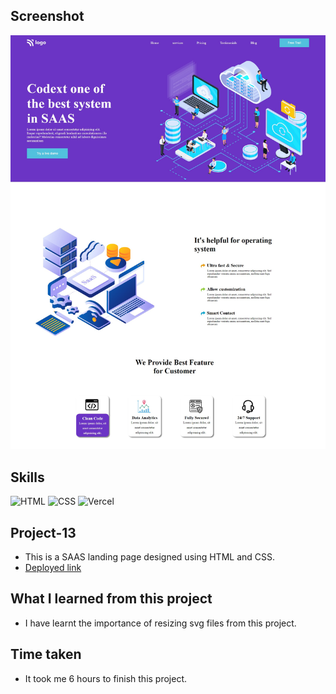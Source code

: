 ## Screenshot
![Project screenshot](./image/screenshot.png)

## Skills
![HTML](https://img.shields.io/badge/HTML5-E34F26?style=for-the-badge&logo=html5&logoColor=white) 
![CSS](https://img.shields.io/badge/CSS3-1572B6?style=for-the-badge&logo=css3&logoColor=white)
![Vercel](https://img.shields.io/badge/Vercel-000000?style=for-the-badge&logo=vercel&logoColor=white) 

## Project-13
- This is a SAAS landing page designed using HTML and CSS.
- [Deployed link](https://robin-project-13.vercel.app/)

## What I learned from this project
- I have learnt the importance of resizing svg files from this project.

## Time taken
- It took me 6 hours to finish this project.
